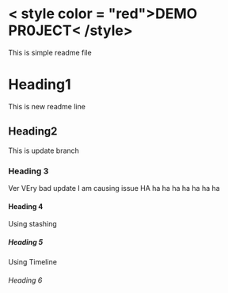 # < style color = "red">DEMO PR0JECT< /style> 
This is simple readme file

# Heading1
This is new readme line

## Heading2
This is update branch
### Heading 3
Ver VEry bad update
I am causing issue HA ha ha ha ha ha ha ha

#### Heading 4
Using stashing

##### Heading 5
Using Timeline

###### Heading 6
